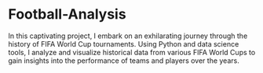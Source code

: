 # Football-Analysis
In this captivating project, I embark on an exhilarating journey through the history of FIFA World Cup tournaments. Using Python and data science tools, I analyze and visualize historical data from various FIFA World Cups to gain insights into the performance of teams and players over the years.
